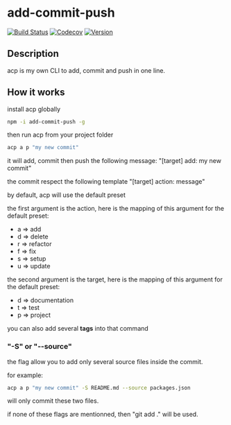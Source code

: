 # add-commit-push

[![Build Status](https://travis-ci.org/dylandoamaral/add-commit-push.svg?branch=master)](https://travis-ci.org/dylandoamaral/add-commit-push)
[![Codecov](https://codecov.io/gh/dylandoamaral/add-commit-push/branch/master/graph/badge.svg)](https://codecov.io/gh/dylandoamaral/add-commit-push)
[![Version](https://img.shields.io/npm/v/add-commit-push.svg)](https://npmjs.org/package/add-commit-push)

## Description

acp is my own CLI to add, commit and push in one line.

## How it works

install acp globally

```bash
npm -i add-commit-push -g
```

then run acp from your project folder

```bash
acp a p "my new commit"
```

it will add, commit then push the following message: "[target] add: my new commit"

the commit respect the following template "[target] action: message"

by default, acp will use the default preset

the first argument is the action, here is the mapping of this argument for the default preset:
- a => add
- d => delete
- r => refactor
- f => fix
- s => setup
- u => update

the second argument is the target, here is the mapping of this argument for the default preset:
- d => documentation
- t => test
- p => project

you can also add several **tags** into that command

### "-S" or "--source" 

the flag allow you to add only several source files inside the commit. 

for example: 

```bash
acp a p "my new commit" -S README.md --source packages.json
```

will only commit these two files.

if none of these flags are mentionned, then "git add ." will be used.

